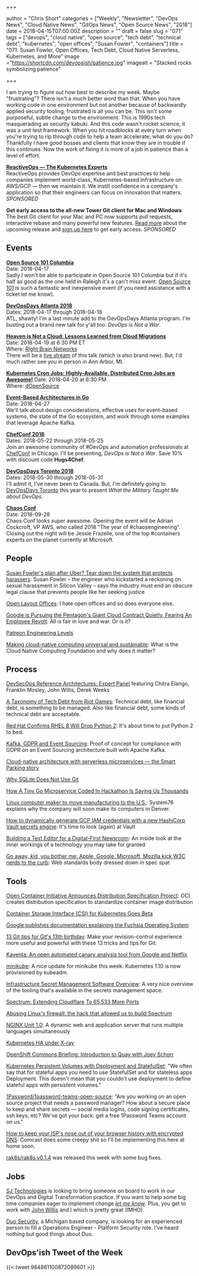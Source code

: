 +++

author = "Chris Short"
categories = ["Weekly", "Newsletter", "DevOps News", "Cloud Native News", "GitOps News", "Open Source News", "2018"]
date = 2018-04-15T07:00:00Z
description = ""
draft = false
slug = "071"
tags = ["devops", "cloud native", "open source", "tech debt", "technical debt", "kubernetes", "open offices", "Susan Fowler", "containers"]
title = "071: Susan Fowler, Open Offices, Tech Debt, Cloud Native Serverless, Kubernetes, and More"
image ="https://shortcdn.com/devopsish/patience.jpg"
imagealt = "Stacked rocks symbolizing patience"

+++

I am trying to figure out how best to describe my week. Maybe "frustrating"? There isn't a much better word than that. When you have working code in one environment but not another because of backwardly applied security tooling, frustrated is all you can be. This isn't some purposeful, subtle change to the environment. This is 1990s tech masquerading as security kabuki. And this code wasn't rocket science, it was a unit test framework. When you hit roadblocks at every turn when you're trying to rip through code to help a team accelerate; what do you do? Thankfully I have good bosses and clients that know they are in trouble if this continues. Now the work of fixing it is more of a job in patience than a level of effort.

[**ReactiveOps — The Kubernetes Experts**](https://www.reactiveops.com/the-kubernetes-experts/?utm_campaign=DevOps%27ish&utm_source=newsletter)  
ReactiveOps provides DevOps expertise and best practices to help companies implement world-class, Kubernetes-based Infrastructure on AWS/GCP — then we maintain it. We instill confidence in a company's application so that their engineers can focus on innovation that matters. *SPONSORED*

**Get early access to the all-new Tower Git client for Mac and Windows**  
The best Git client for your Mac and PC now supports pull requests, interactive rebase and many powerful new features. [Read more](https://www.git-tower.com/blog/tower-public-beta-2018-whats-new?utm_source=devopsish%20newsletter&utm_medium=newsletter&utm_campaign=tower%20public%20beta&utm_content=april%202018) about the upcoming release and [sign up here](https://www.git-tower.com/public-beta-2018?utm_source=devopsish%20newsletter&utm_medium=newsletter&utm_campaign=tower%20public%20beta&utm_content=april%202018) to get early access. *SPONSORED*

## Events

[**Open Source 101 Columbia**](http://opensource101.com/columbia/)  
Date: 2018-04-17  
Sadly I won't be able to participate in Open Source 101 Columbia but if it's half as good as the one held in Raleigh it's a can't miss event. [Open Source 101](http://opensource101.com/columbia/) is such a fantastic and inexpensive event (if you need assistance with a ticket let me know).

[**DevOpsDays Atlanta 2018**](https://www.devopsdays.org/events/2018-atlanta/welcome/)  
Dates: 2018-04-17 through 2018-04-18  
ATL, shawty! I'm a last minute add to the DevOpsDays Atlanta program. I'm busting out a brand new talk for y'all too: *DevOps is Not a War*.

[**Heaven is Not a Cloud: Lessons Learned from Cloud Migrations**](http://live.rightbrainnetworks.com/)  
Date: 2018-04-19 at 6:30 PM ET  
Where: [Right Brain Networks](https://www.rightbrainnetworks.com/)  
There will be a [live stream](http://live.rightbrainnetworks.com/) of this talk (which is also brand new). But, I'd much rather see you in person in Ann Arbor, MI.

[**Kubernetes Cron Jobs: Highly-Available, Distributed Cron Jobs are Awesome!**](https://www.meetup.com/Detroit-Kubernetes-Docker-all-things-Cloud-Native/)
Date: 2018-04-20 at 6:30 PM  
Where: [dOpenSource](https://dopensource.com/)

[**Event-Based Architectures in Go**](https://www.meetup.com/DetroitGolang/events/249236487/)  
Date: 2018-04-27  
We'll talk about design considerations, effective uses for event-based systems, the state of the Go ecosystem, and work through some examples that leverage Apache Kafka.

[**ChefConf 2018**](https://chefconf.chef.io/)  
Dates: 2018-05-22 through 2018-05-25  
Join an awesome community of #DevOps and automation professionals at [ChefConf](https://chefconf.chef.io/) in Chicago. I'll be presenting, *DevOps is Not a War*. Save 10% with discount code **Hugs4Chef**.

[**DevOpsDays Toronto 2018**](https://www.devopsdays.org/events/2018-toronto/welcome/)  
Dates: 2018-05-30 through 2018-05-31  
I'll admit it, I've never been to Canada. But, I'm definitely going to [DevOpsDays Toronto](https://www.devopsdays.org/events/2018-toronto/welcome/) this year to present *What the Military Taught Me about DevOps*.

[**Chaos Conf**](https://chaosconf.splashthat.com/)  
Date: 2018-09-28  
Chaos Conf looks super awesome. Opening the event will be Adrian Cockcroft, VP AWS, who called 2018 "The year of #chaosengineering". Closing out the night will be Jessie Frazelle, one of the top #containers experts on the planet currently at Microsoft.

## People

[Susan Fowler's plan after Uber? Tear down the system that protects harassers](https://www.theguardian.com/technology/2018/apr/11/susan-fowler-uber-interview-forced-arbitration-law): Susan Fowler – the engineer who kickstarted a reckoning on sexual harassment in Silicon Valley – says the industry must end an obscure legal clause that prevents people like her seeking justice

[Open Layout Offices](https://www.zotero.org/groups/2162690/open_layout_offices): I hate open offices and so does everyone else.

[Google is Pursuing the Pentagon's Giant Cloud Contract Quietly, Fearing An Employee Revolt](https://www.defenseone.com/technology/2018/04/google-pursuing-pentagons-giant-cloud-contract-quietly-fearing-employee-revolt/147407/): All is fair in love and war. Or is it?

[Patreon Engineering Levels](https://levels.patreon.com/)

[Making cloud-native computing universal and sustainable](https://opensource.com/article/18/4/what-is-cloud-native-computing-foundation-cncf): What is the Cloud Native Computing Foundation and why does it matter?

## Process

[DevSecOps Reference Architectures: Expert Panel](https://www.sonatype.com/devsecops-reference-architectures-expert-panel) featuring Chitra Elango, Franklin Mosley, John Willis, Derek Weeks

[A Taxonomy of Tech Debt from Riot Games](https://engineering.riotgames.com/news/taxonomy-tech-debt): Technical debt, like financial debt, is something to be managed. Also like financial debt, some kinds of technical debt are acceptable.

[Red Hat Confirms RHEL 8 Will Drop Python 2](https://www.phoronix.com/scan.php?page=news_item&px=RHEL-8-No-Python-2): It's about time to put Python 2 to bed.

[Kafka, GDPR and Event Sourcing](http://danlebrero.com/2018/04/11/kafka-gdpr-event-sourcing/): Proof of concept for compliance with GDPR on an Event Sourcing architecture built with Apache Kafka.

[Cloud-native architecture with serverless microservices — the Smart Parking story](https://cloudplatform.googleblog.com/2018/04/Cloud-native-architecture-with-serverless-microservices-the-Smart-Parking-story.html)

[Why SQLite Does Not Use Git](https://sqlite.org/whynotgit.html)

[How A Tiny Go Microservice Coded In Hackathon Is Saving Us Thousands](https://movio.co/en/blog/saving-money-with-Hackathon-project/)

[Linux computer maker to move manufacturing to the U.S.](https://opensource.com/article/18/4/system76-us-manufacturing-plant): System76 explains why the company will soon make its computers in Denver.

[How to dynamically generate GCP IAM credentials with a new HashiCorp Vault secrets engine](https://cloudplatform.googleblog.com/2018/04/how-you-and-WePay-can-use-HashiCorp-Vault.html): It's time to look (again) at Vault

[Building a Text Editor for a Digital-First Newsroom](https://open.nytimes.com/building-a-text-editor-for-a-digital-first-newsroom-f1cb8367fc21): An inside look at the inner workings of a technology you may take for granted

[Go away, kid, you bother me: Apple, Google, Microsoft, Mozilla kick W3C nerds to the curb](https://www.theregister.co.uk/2018/04/13/apple_google_microsoft_and_mozilla_kick_w3c_to_the_curb/): Web standards body dressed down in spec spat

## Tools

[Open Container Initiative Announces Distribution Specification Project](https://coreos.com/blog/oci-distribution-spec-announced): OCI creates distribution specification to standardize container image distribution

[Container Storage Interface (CSI) for Kubernetes Goes Beta](https://kubernetes.io/blog/2018/04/10/container-storage-interface-beta/)

[Google publishes documentation explaining the Fuchsia Operating System](https://www.xda-developers.com/google-documentation-fuchsia-operating-system/)

[13 Git tips for Git's 13th birthday](https://opensource.com/article/18/4/git-tips): Make your revision-control experience more useful and powerful with these 13 tricks and tips for Git.

[Kayenta: An open automated canary analysis tool from Google and Netflix](https://cloudplatform.googleblog.com/2018/04/introducing-Kayenta-an-open-automated-canary-analysis-tool-from-Google-and-Netflix.html)

[minikube](https://github.com/kubernetes/minikube/releases/tag/v0.26.0): A nice update for minikube this week. Kubernetes 1.10 is now provisioned by kubeadm.

[Infrastructure Secret Management Software Overview](https://gist.github.com/maxvt/bb49a6c7243163b8120625fc8ae3f3cd): A very nice overview of the tooling that's available in the secrets management space.

[Spectrum: Extending Cloudflare To 65,533 More Ports](https://blog.cloudflare.com/spectrum/)

[Abusing Linux's firewall: the hack that allowed us to build Spectrum](https://blog.cloudflare.com/how-we-built-spectrum/)

[NGINX Unit 1.0](https://www.nginx.com/blog/nginx-unit-1-0-released/): A dynamic web and application server that runs multiple languages simultaneously

[Kubernetes HA under X-ray](https://blog.heptio.com/kubernetes-ha-under-x-ray-5d05f552c9f)

[OpenShift Commons Briefing: Introduction to Quay with Joey Schorr](https://blog.openshift.com/openshift-commons-briefing-introduction-to-quay-with-joey-schoerr-red-hat/)

[Kubernetes Persistent Volumes with Deployment and StatefulSet](https://akomljen.com/kubernetes-persistent-volumes-with-deployment-and-statefulset/): "We often say that for stateful apps you need to use StatefulSet and for stateless apps Deployment. This doesn't mean that you couldn't use deployment to define stateful apps with persistent volumes."

[1Password/1password-teams-open-source](https://github.com/1Password/1password-teams-open-source): "Are you working on an open source project that needs a password manager? How about a secure place to keep and share secrets — social media logins, code signing certificates, ssh keys, etc? We've got your back: get a free 1Password Teams account on us."

[How to keep your ISP's nose out of your browser history with encrypted DNS](https://arstechnica.com/information-technology/2018/04/how-to-keep-your-isps-nose-out-of-your-browser-history-with-encrypted-dns/): Comcast does some creepy shit so I'll be implementing this here at home soon.

[rak8s/rak8s v0.1.4](https://github.com/rak8s/rak8s/releases/tag/0.1.4) was released this week with some bug fixes.

## Jobs

[SJ Technologies](http://sjtechcorp.com/) is looking to bring someone on board to work in our DevOps and Digital Transformation practice. If you want to help some big time companies eager to implement change [*let me know*](mailto:chris@devopsish.com). Plus, you get to work with [John Willis](https://twitter.com/botchagalupe/) and I which is pretty great (IMHO).

[Duo Security](https://duo.com/about/careers/job/1047643), a Michigan based company, is looking for an experienced person to fill a Operations Engineer - Platform Security role. I've heard nothing but good things about Duo.

## DevOps'ish Tweet of the Week

{{< tweet 984861100872089601 >}}
